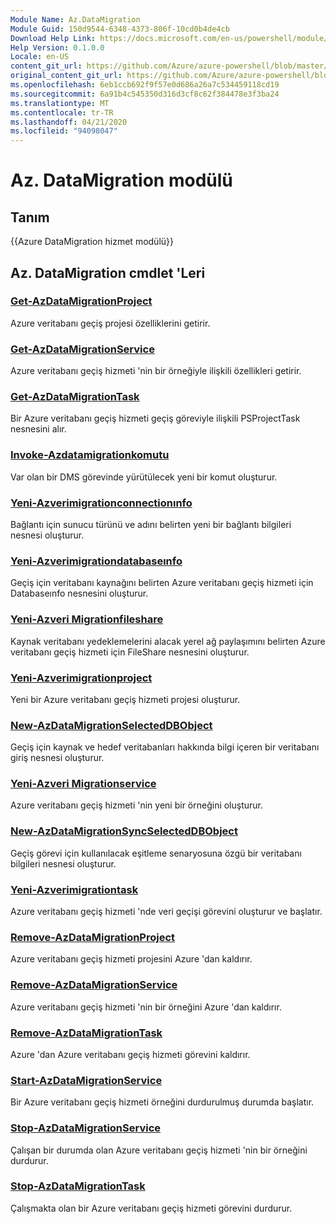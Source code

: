```yaml
---
Module Name: Az.DataMigration
Module Guid: 150d9544-6348-4373-806f-10cd0b4de4cb
Download Help Link: https://docs.microsoft.com/en-us/powershell/module/az.datamigration
Help Version: 0.1.0.0
Locale: en-US
content_git_url: https://github.com/Azure/azure-powershell/blob/master/src/DataMigration/DataMigration/help/Az.DataMigration.md
original_content_git_url: https://github.com/Azure/azure-powershell/blob/master/src/DataMigration/DataMigration/help/Az.DataMigration.md
ms.openlocfilehash: 6eb1ccb692f9f57e0d686a26a7c534459118cd19
ms.sourcegitcommit: 6a91b4c545350d316d3cf8c62f384478e3f3ba24
ms.translationtype: MT
ms.contentlocale: tr-TR
ms.lasthandoff: 04/21/2020
ms.locfileid: "94098047"
---
```

# Az. DataMigration modülü
## Tanım
{{Azure DataMigration hizmet modülü}}

## Az. DataMigration cmdlet 'Leri
### [Get-AzDataMigrationProject](Get-AzDataMigrationProject.md)
Azure veritabanı geçiş projesi özelliklerini getirir.

### [Get-AzDataMigrationService](Get-AzDataMigrationService.md)
Azure veritabanı geçiş hizmeti 'nin bir örneğiyle ilişkili özellikleri getirir. 

### [Get-AzDataMigrationTask](Get-AzDataMigrationTask.md)
Bir Azure veritabanı geçiş hizmeti geçiş göreviyle ilişkili PSProjectTask nesnesini alır.

### [Invoke-Azdatamigrationkomutu](Invoke-AzDataMigrationCommand.md)
Var olan bir DMS görevinde yürütülecek yeni bir komut oluşturur.

### [Yeni-Azverimigrationconnectionınfo](New-AzDataMigrationConnectionInfo.md)
Bağlantı için sunucu türünü ve adını belirten yeni bir bağlantı bilgileri nesnesi oluşturur.

### [Yeni-Azverimigrationdatabaseınfo](New-AzDataMigrationDatabaseInfo.md)
Geçiş için veritabanı kaynağını belirten Azure veritabanı geçiş hizmeti için Databaseınfo nesnesini oluşturur.

### [Yeni-Azveri Migrationfileshare](New-AzDataMigrationFileShare.md)
Kaynak veritabanı yedeklemelerini alacak yerel ağ paylaşımını belirten Azure veritabanı geçiş hizmeti için FileShare nesnesini oluşturur.

### [Yeni-Azverimigrationproject](New-AzDataMigrationProject.md)
Yeni bir Azure veritabanı geçiş hizmeti projesi oluşturur.

### [New-AzDataMigrationSelectedDBObject](New-AzDataMigrationSelectedDBObject.md)
Geçiş için kaynak ve hedef veritabanları hakkında bilgi içeren bir veritabanı giriş nesnesi oluşturur.

### [Yeni-Azveri Migrationservice](New-AzDataMigrationService.md)
Azure veritabanı geçiş hizmeti 'nin yeni bir örneğini oluşturur.

### [New-AzDataMigrationSyncSelectedDBObject](New-AzDataMigrationSyncSelectedDBObject.md)
Geçiş görevi için kullanılacak eşitleme senaryosuna özgü bir veritabanı bilgileri nesnesi oluşturur.

### [Yeni-Azverimigrationtask](New-AzDataMigrationTask.md)
Azure veritabanı geçiş hizmeti 'nde veri geçişi görevini oluşturur ve başlatır.

### [Remove-AzDataMigrationProject](Remove-AzDataMigrationProject.md)
Azure veritabanı geçiş hizmeti projesini Azure 'dan kaldırır.

### [Remove-AzDataMigrationService](Remove-AzDataMigrationService.md)
Azure veritabanı geçiş hizmeti 'nin bir örneğini Azure 'dan kaldırır.

### [Remove-AzDataMigrationTask](Remove-AzDataMigrationTask.md)
Azure 'dan Azure veritabanı geçiş hizmeti görevini kaldırır.

### [Start-AzDataMigrationService](Start-AzDataMigrationService.md)
Bir Azure veritabanı geçiş hizmeti örneğini durdurulmuş durumda başlatır. 

### [Stop-AzDataMigrationService](Stop-AzDataMigrationService.md)
Çalışan bir durumda olan Azure veritabanı geçiş hizmeti 'nin bir örneğini durdurur.

### [Stop-AzDataMigrationTask](Stop-AzDataMigrationTask.md)
Çalışmakta olan bir Azure veritabanı geçiş hizmeti görevini durdurur.

